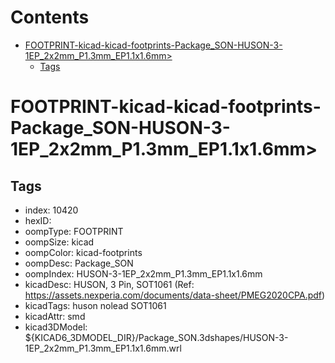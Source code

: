 



Contents
========

* [FOOTPRINT-kicad-kicad-footprints-Package_SON-HUSON-3-1EP_2x2mm_P1.3mm_EP1.1x1.6mm>](#footprint-kicad-kicad-footprints-package_son-huson-3-1ep_2x2mm_p13mm_ep11x16mm)
	* [Tags](#tags)

# FOOTPRINT-kicad-kicad-footprints-Package_SON-HUSON-3-1EP_2x2mm_P1.3mm_EP1.1x1.6mm>

## Tags

- index: 10420
- hexID: 
- oompType: FOOTPRINT
- oompSize: kicad
- oompColor: kicad-footprints
- oompDesc: Package_SON
- oompIndex: HUSON-3-1EP_2x2mm_P1.3mm_EP1.1x1.6mm
- kicadDesc: HUSON, 3 Pin, SOT1061 (Ref: https://assets.nexperia.com/documents/data-sheet/PMEG2020CPA.pdf)
- kicadTags: huson nolead SOT1061
- kicadAttr: smd
- kicad3DModel: ${KICAD6_3DMODEL_DIR}/Package_SON.3dshapes/HUSON-3-1EP_2x2mm_P1.3mm_EP1.1x1.6mm.wrl
